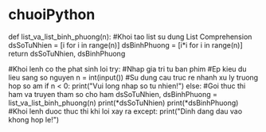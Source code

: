 # chuoiPython
def list_va_list_binh_phuong(n):
   #Khoi tao list su dung List Comprehension
   dsSoTuNhien = [i for i in range(n)]
   dsBinhPhuong = [i*i for i in range(n)]
   return dsSoTuNhien, dsBinhPhuong

#Khoi lenh co the phat sinh loi
try:
  #Nhap gia tri tu ban phim
  #Ep kieu du lieu sang so nguyen
  n = int(input())
  #Su dung cau truc re nhanh xu ly truong hop so am
  if n < 0:
      print("Vui long nhap so tu nhien!")
  else:
      #Goi thuc thi ham va truyen tham so cho ham
      dsSoTuNhien, dsBinhPhuong = list_va_list_binh_phuong(n)
      print(*dsSoTuNhien)
      print(*dsBinhPhuong)
#Khoi lenh duoc thuc thi khi loi xay ra
except:
  print("Dinh dang dau vao khong hop le!")
